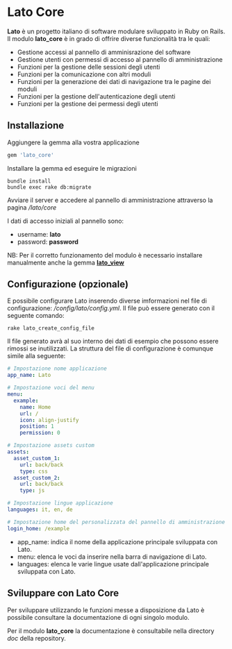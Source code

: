 # Lato Core

**Lato** è un progetto italiano di software modulare sviluppato in Ruby on Rails.
Il modulo **lato_core** è in grado di offrire diverse funzionalità tra le quali:

* Gestione accessi al pannello di amminisrazione del software
* Gestione utenti con permessi di accesso al pannello di amministrazione
* Funzioni per la gestione delle sessioni degli utenti
* Funzioni per la comunicazione con altri moduli
* Funzioni per la generazione dei dati di navigazione tra le pagine dei moduli
* Funzioni per la gestione dell'autenticazione degli utenti
* Funzioni per la gestione dei permessi degli utenti

## Installazione

Aggiungere la gemma alla vostra applicazione

```ruby
gem 'lato_core'
```
Installare la gemma ed eseguire le migrazioni

```console
bundle install
bundle exec rake db:migrate
```
Avviare il server e accedere al pannello di amministrazione attraverso la pagina */lato/core*

I dati di accesso iniziali al pannello sono:

* username: **lato**
* password: **password**

NB: Per il corretto funzionamento del modulo è necessario installare manualmente anche la gemma **[lato_view](https://github.com/gregogalante/lato_view)**

## Configurazione (opzionale)

E possibile configurare Lato inserendo diverse imformazioni nel file di configurazione: */config/lato/config.yml*. Il file può essere generato con il seguente comando:

```console
rake lato_create_config_file
```

Il file generato avrà al suo interno dei dati di esempio che possono essere rimossi se inutilizzati. La struttura del file di configurazione è comunque simile alla seguente:

```yaml
# Impostazione nome applicazione
app_name: Lato

# Impostazione voci del menu
menu:
  example:
    name: Home
    url: /
    icon: align-justify
    position: 1
    permission: 0

# Impostazione assets custom
assets:
  asset_custom_1:
    url: back/back
    type: css
  asset_custom_2:
    url: back/back
    type: js

# Impostazione lingue applicazione
languages: it, en, de

# Impostazione home del personalizzata del pannello di amministrazione
login_home: /example

```
* app_name: indica il nome della applicazione principale sviluppata con Lato.
* menu: elenca le voci da inserire nella barra di navigazione di Lato.
* languages: elenca le varie lingue usate dall'applicazione principale sviluppata con Lato.

## Sviluppare con Lato Core

Per sviluppare utilizzando le funzioni messe a disposizione da Lato è possibile consultare la documentazione di ogni singolo modulo.

Per il modulo **lato_core** la documentazione è consultabile nella directory *doc* della repository.
